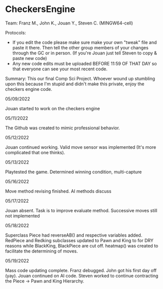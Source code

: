 # CheckersEngine

Team: Franz M., John K., Jouan Y., Steven C. (MINGW64-cell)

Protocols:
- If you edit the code please make sure make your own "tweak" file and paste it there. Then tell the other group members of your changes through the GC or in person. (If you're Jouan just tell Steven to copy & paste new code)
- Any new code edits must be uploaded BEFORE 11:59 OF THAT DAY so that everyone can see your most recent code.

Summary:
This our final Comp Sci Project. Whoever wound up stumbling upon this because I'm stupid and didn't make this private, enjoy the checkers engine code.

05/09/2022

Jouan started to work on the checkers engine

05/11/2022

The Github was created to mimic professional behavior.

05/12/2022

Jouan continued working. Valid move sensor was implemented (It's more complicated that one thinks).

05/13/2022

Playtested the game. Determined winning condition, multi-capture

05/16/2022

Move method revising finished. AI methods discuss

05/17/2022

Jouan absent. Task is to improve evaluate method. Successive moves still not implemented

05/18/2022

Superclass Piece had reverseAB() and respective variables added. RedPiece and Redking subclasses updated to Pawn and King to for DRY reasons while BlackKing, BlackPiece are cut off. heatmap() was created to facilitate the determining of moves.

05/19/2022

Mass code updating complete. Franz debugged. John got his first day off (yay). Jouan continued on AI code. Steven worked to continue contracting the Piece -> Pawn and King Hierarchy.

